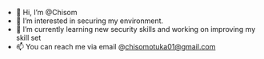 - 👋 Hi, I’m @Chisom
- 👀 I’m interested in securing my environment.
- 🌱 I’m currently learning new security skills and working on improving my skill set
- 📫 You can reach me via email @chisomotuka01@gmail.com

<!---
Nwaanayoeze/Nwaanayoeze is a ✨ special ✨ repository because its `README.md` (this file) appears on your GitHub profile.
You can click the Preview link to take a look at your changes.
--->
